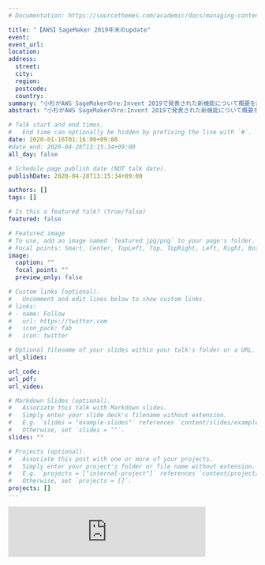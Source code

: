 ```yaml
---
# Documentation: https://sourcethemes.com/academic/docs/managing-content/

title: "【AWS】SageMaker 2019年末のupdate"
event:
event_url:
location:
address:
  street:
  city:
  region:
  postcode:
  country:
summary: "小杉がAWS SageMakerのre:Invent 2019で発表された新機能について概要を話したよ"
abstract: "小杉がAWS SageMakerのre:Invent 2019で発表された新機能について概要を話したよ"

# Talk start and end times.
#   End time can optionally be hidden by prefixing the line with `#`.
date: 2020-01-16T01:16:00+09:00
#date_end: 2020-04-28T13:15:34+09:00
all_day: false

# Schedule page publish date (NOT talk date).
publishDate: 2020-04-28T13:15:34+09:00

authors: []
tags: []

# Is this a featured talk? (true/false)
featured: false

# Featured image
# To use, add an image named `featured.jpg/png` to your page's folder. 
# Focal points: Smart, Center, TopLeft, Top, TopRight, Left, Right, BottomLeft, Bottom, BottomRight.
image:
  caption: ""
  focal_point: ""
  preview_only: false

# Custom links (optional).
#   Uncomment and edit lines below to show custom links.
# links:
# - name: Follow
#   url: https://twitter.com
#   icon_pack: fab
#   icon: twitter

# Optional filename of your slides within your talk's folder or a URL.
url_slides:

url_code:
url_pdf:
url_video:

# Markdown Slides (optional).
#   Associate this talk with Markdown slides.
#   Simply enter your slide deck's filename without extension.
#   E.g. `slides = "example-slides"` references `content/slides/example-slides.md`.
#   Otherwise, set `slides = ""`.
slides: ""

# Projects (optional).
#   Associate this post with one or more of your projects.
#   Simply enter your project's folder or file name without extension.
#   E.g. `projects = ["internal-project"]` references `content/project/deep-learning/index.md`.
#   Otherwise, set `projects = []`.
projects: []
---
```

<iframe src="https://anchor.fm/mukiudo/embed/episodes/AWSSageMaker-2019update-ea6p9b" height="102px" width="400px" frameborder="0" scrolling="no"></iframe>
